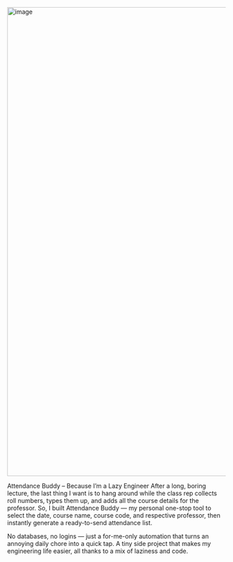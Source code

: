 <img width="1920" height="1080" alt="image" src="https://github.com/user-attachments/assets/e4c9a077-2b10-4e9c-91bc-31fc46ffb0ed" />

Attendance Buddy – Because I’m a Lazy Engineer
After a long, boring lecture, the last thing I want is to hang around while the class rep collects roll numbers, types them up, and adds all the course details for the professor. So, I built Attendance Buddy — my personal one-stop tool to select the date, course name, course code, and respective professor, then instantly generate a ready-to-send attendance list.

No databases, no logins — just a for-me-only automation that turns an annoying daily chore into a quick tap. A tiny side project that makes my engineering life easier, all thanks to a mix of laziness and code.
